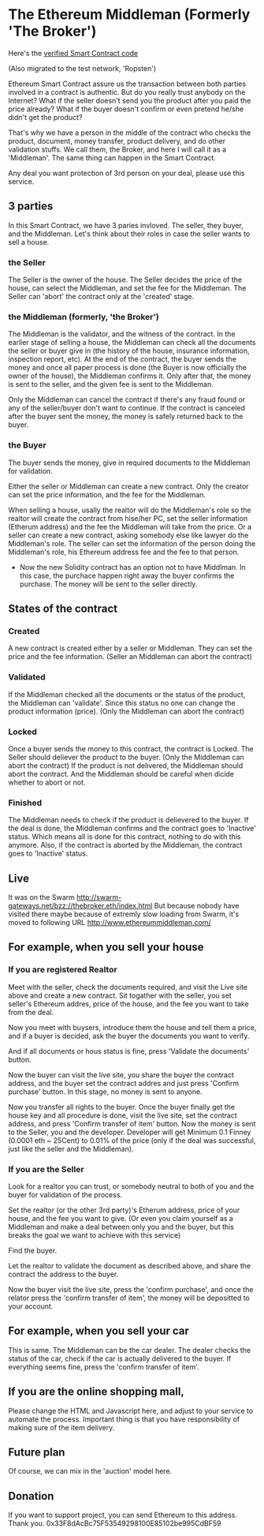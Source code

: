 # The Ethereum Middleman (Formerly 'The Broker')

Here's the [verified Smart Contract code](https://etherscan.io/address/0xf3021a6c271d044dc5f6181bbf7bfbaf9fe16538#code)

(Also migrated to the test network, 'Ropsten')

Ethereum Smart Contract assure us the transaction between both parties involved in a contract is authentic. But do you really trust anybody on the Internet? What if the seller doesn't send you the product after you paid the price already? What if the buyer doesn't confirm or even pretend he/she didn't get the product?

That's why we have a person in the middle of the contract who checks the product, document, money transfer, product delivery, and do other validation stuffs. We call them, the Broker, and here I will call it as a 'Middleman'. The same thing can happen in the Smart Contract.

Any deal you want protection of 3rd person on your deal, please use this service.

## 3 parties

In this Smart Contract, we have 3 paries invloved. The seller, they buyer, and the Middleman. Let's think about their roles in case the seller wants to sell a house.

### the Seller
The Seller is the owner of the house. The Seller decides the price of the house, can select the Middleman, and set the fee for the Middleman. The Seller can 'abort' the contract only at the 'created' stage. 

### the Middleman (formerly, 'the Broker')
The Middleman is the validator, and the witness of the contract. In the earlier stage of selling a house, the Middleman can check all the documents the seller or buyer give in (the history of the house, insurance information, inspection report, etc). At the end of the contract, the buyer sends the money and once all paper process is done (the Buyer is now officially the owner of the house), the Middleman confirms it. Only after that, the money is sent to the seller, and the given fee is sent to the Middleman.

Only the Middleman can cancel the contract if there's any fraud found or any of the seller/buyer don't want to continue. If the contract is canceled after the buyer sent the money, the money is safely returned back to the buyer.

### the Buyer
The buyer sends the money, give in required documents to the Middleman for validation.


Either the seller or Middleman can create a new contract. Only the creator can set the price information, and the fee for the Middleman. 

When selling a house, usally the realtor will do the Middleman's role so the realtor will create the contract from hise/her PC, set the seller information (Etherum address) and the fee the Middleman will take from the price. Or a seller can create a new contract, asking somebody else like lawyer do the Middleman's role. The seller can set the information of the person doing the Middleman's role, his Ethereum address fee and the fee to that person.

* Now the new Solidity contract has an option not to have Middlman. In this case, the purchace happen right away the buyer confirms the purchase. The money will be sent to the seller directly.

## States of the contract

### Created
A new contract is created either by a seller or Middleman. They can set the price and the fee information. (Seller an Middleman can abort the contract)

### Validated
If the Middleman checked all the documents or the status of the product, the Middleman can 'validate'. Since this status no one can change the product information (price). (Only the Middleman can abort the contract)

### Locked
Once a buyer sends the money to this contract, the contract is Locked. The Seller should deliever the product to the buyer.
(Only the Middleman can abort the contract) If the product is not delivered, the Middleman should abort the contract. And the Middleman should be careful when dicide whether to abort or not.

### Finished
The Middleman needs to check if the product is delievered to the buyer. If the deal is done, the Middleman confirms and the contract goes to 'Inactive' status. Which means all is done for this contract, nothing to do with this anymore. Also, if the contract is aborted by the Middleman, the contract goes to 'Inactive' status.


## Live
It was on the Swarm http://swarm-gateways.net/bzz://thebroker.eth/index.html
But because nobody have visited there maybe because of extremly slow loading from Swarm,
it's moved to following URL
http://www.ethereummiddleman.com/

## For example, when you sell your house

### If you are registered Realtor

Meet with the seller, check the documents required, and visit the Live site above and create a new contract.
Sit togather with the seller, you set seller's Ethereum addres, price of the house, and the fee you want to take from the deal.

Now you meet with buysers, introduce them the house and tell them a price, and if a buyer is decided, ask the buyer the documents you want to verify.

And if all documents or hous status is fine, press 'Validate the documents' button.

Now the buyer can visit the live site, you share the buyer the contract address, and the buyer set the contract addres and just press 'Confirm purchase' button. In this stage, no money is sent to anyone.

Now you transfer all rights to the buyer. Once the buyer finally get the house key and all procedure is done, visit the live site, set the contract address, and press 'Confirm transfer of item' button. Now the money is sent to the Seller, you and the developer. Developer will get Minimum 0.1 Finney (0.0001 eth ~ 25Cent) to 0.01% of the price (only if the deal was successful, just like the seller and the Middleman).

### If you are the Seller

Look for a realtor you can trust, or somebody neutral to both of you and the buyer for validation of the process.

Set the realtor (or the other 3rd party)'s Etherum address, price of your house, and the fee you want to give. (Or even you claim yourself as a Middleman and make a deal between only you and the buyer, but this breaks the goal we want to achieve with this service)

Find the buyer.

Let the realtor to validate the document as described above, and share the contract the address to the buyer.

Now the buyer visit the live site, press the 'confirm purchase', and once the relator press the 'confirm transfer of item', the money will be depositted to your account.


## For example, when you sell your car

This is same. The Middleman can be the car dealer. The dealer checks the status of the car, check if the car is actually delivered to the buyer. If everything seems fine, press the 'confirm transfer of item'.


## If you are the online shopping mall,
Please change the HTML and Javascript here, and adjust to your service to automate the process.
Important thing is that you have responsibility of making sure of the item delivery.


## Future plan
Of course, we can mix in the 'auction' model here.

## Donation
If you want to support project, you can send Ethereum to this address. Thank you.
0x33F8dAcBc75F53549298100E85102be995CdBF59
